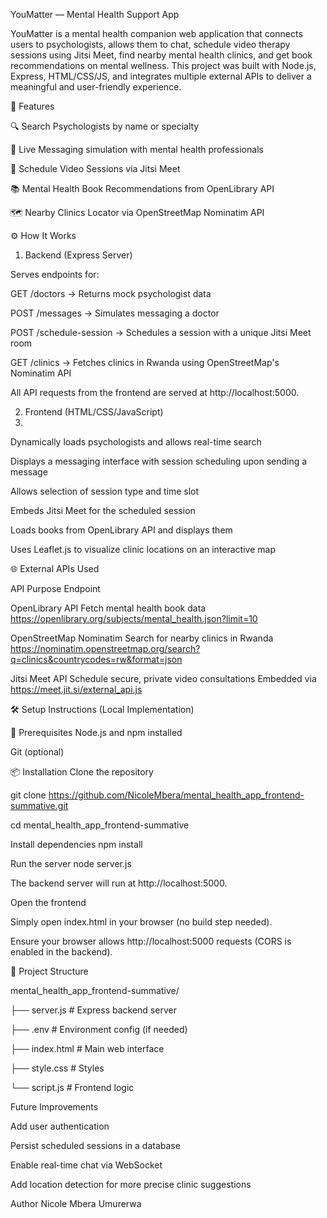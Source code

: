 YouMatter — Mental Health Support App

YouMatter is a mental health companion web application that connects users to psychologists, allows them to chat, schedule video therapy sessions using Jitsi Meet, find nearby mental health clinics, and get book recommendations on mental wellness. This project was built with Node.js, Express, HTML/CSS/JS, and integrates multiple external APIs to deliver a meaningful and user-friendly experience.

🚀 Features

🔍 Search Psychologists by name or specialty

💬 Live Messaging simulation with mental health professionals

📅 Schedule Video Sessions via Jitsi Meet

📚 Mental Health Book Recommendations from OpenLibrary API

🗺️ Nearby Clinics Locator via OpenStreetMap Nominatim API

⚙️ How It Works
1. Backend (Express Server)
   
Serves endpoints for:

GET /doctors → Returns mock psychologist data

POST /messages → Simulates messaging a doctor

POST /schedule-session → Schedules a session with a unique Jitsi Meet room

GET /clinics → Fetches clinics in Rwanda using OpenStreetMap's Nominatim API

All API requests from the frontend are served at http://localhost:5000.

2. Frontend (HTML/CSS/JavaScript)
3. 
Dynamically loads psychologists and allows real-time search

Displays a messaging interface with session scheduling upon sending a message

Allows selection of session type and time slot

Embeds Jitsi Meet for the scheduled session

Loads books from OpenLibrary API and displays them

Uses Leaflet.js to visualize clinic locations on an interactive map

🌐 External APIs Used

API	Purpose	Endpoint

OpenLibrary API	Fetch mental health book data	https://openlibrary.org/subjects/mental_health.json?limit=10

OpenStreetMap Nominatim	Search for nearby clinics in Rwanda	https://nominatim.openstreetmap.org/search?q=clinics&countrycodes=rw&format=json

Jitsi Meet API	Schedule secure, private video consultations	Embedded via https://meet.jit.si/external_api.js

🛠️ Setup Instructions (Local Implementation)

🔧 Prerequisites
Node.js and npm installed

Git (optional)

📦 Installation
Clone the repository

git clone https://github.com/NicoleMbera/mental_health_app_frontend-summative.git

cd  mental_health_app_frontend-summative

Install dependencies
npm install

Run the server
node server.js

The backend server will run at http://localhost:5000.

Open the frontend

Simply open index.html in your browser (no build step needed).

Ensure your browser allows http://localhost:5000 requests (CORS is enabled in the backend).

📂 Project Structure

mental_health_app_frontend-summative/

├── server.js           # Express backend server

├── .env                # Environment config (if needed)

├── index.html          # Main web interface

├── style.css           # Styles

└── script.js           # Frontend logic

Future Improvements

Add user authentication

Persist scheduled sessions in a database

Enable real-time chat via WebSocket

Add location detection for more precise clinic suggestions



Author
Nicole Mbera Umurerwa
